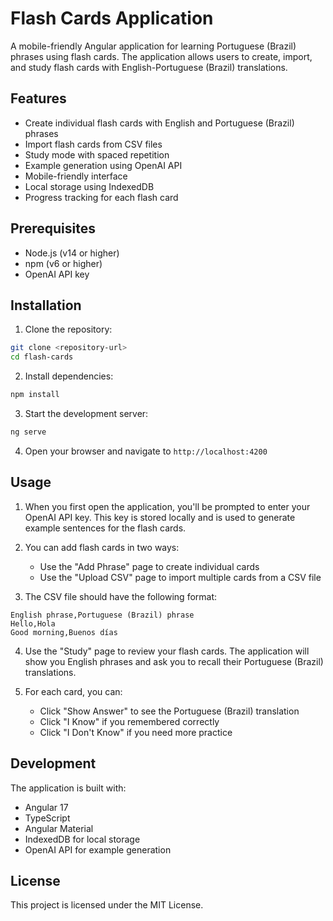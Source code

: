 # Flash Cards Application

A mobile-friendly Angular application for learning Portuguese (Brazil) phrases using flash cards. The application allows users to create, import, and study flash cards with English-Portuguese (Brazil) translations.

## Features

- Create individual flash cards with English and Portuguese (Brazil) phrases
- Import flash cards from CSV files
- Study mode with spaced repetition
- Example generation using OpenAI API
- Mobile-friendly interface
- Local storage using IndexedDB
- Progress tracking for each flash card

## Prerequisites

- Node.js (v14 or higher)
- npm (v6 or higher)
- OpenAI API key

## Installation

1. Clone the repository:

```bash
git clone <repository-url>
cd flash-cards
```

2. Install dependencies:

```bash
npm install
```

3. Start the development server:

```bash
ng serve
```

4. Open your browser and navigate to `http://localhost:4200`

## Usage

1. When you first open the application, you'll be prompted to enter your OpenAI API key. This key is stored locally and is used to generate example sentences for the flash cards.

2. You can add flash cards in two ways:

   - Use the "Add Phrase" page to create individual cards
   - Use the "Upload CSV" page to import multiple cards from a CSV file

3. The CSV file should have the following format:

```
English phrase,Portuguese (Brazil) phrase
Hello,Hola
Good morning,Buenos días
```

4. Use the "Study" page to review your flash cards. The application will show you English phrases and ask you to recall their Portuguese (Brazil) translations.

5. For each card, you can:
   - Click "Show Answer" to see the Portuguese (Brazil) translation
   - Click "I Know" if you remembered correctly
   - Click "I Don't Know" if you need more practice

## Development

The application is built with:

- Angular 17
- TypeScript
- Angular Material
- IndexedDB for local storage
- OpenAI API for example generation

## License

This project is licensed under the MIT License.
